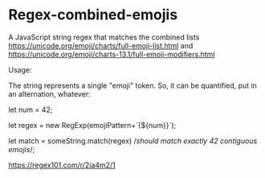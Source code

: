 # Regex-combined-emojis
A JavaScript string regex that matches the combined lists https://unicode.org/emoji/charts/full-emoji-list.html and https://unicode.org/emoji/charts-13.1/full-emoji-modifiers.html


Usage:

The string represents a single "emoji" token.  So, it can be quantified, put in an alternation, whatever:

let num = 42;

let regex = new RegExp(emojiPattern+\`{${num}}\`);

let match = someString.match(regex) /*should match exactly 42 contiguous emojis*/;

https://regex101.com/r/2ia4m2/1
